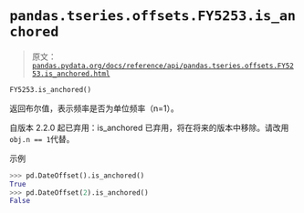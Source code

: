 # `pandas.tseries.offsets.FY5253.is_anchored`

> 原文：[`pandas.pydata.org/docs/reference/api/pandas.tseries.offsets.FY5253.is_anchored.html`](https://pandas.pydata.org/docs/reference/api/pandas.tseries.offsets.FY5253.is_anchored.html)

```py
FY5253.is_anchored()
```

返回布尔值，表示频率是否为单位频率（n=1）。

自版本 2.2.0 起已弃用：is_anchored 已弃用，将在将来的版本中移除。请改用`obj.n == 1`代替。

示例

```py
>>> pd.DateOffset().is_anchored()
True
>>> pd.DateOffset(2).is_anchored()
False 
```
